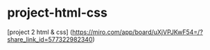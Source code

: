 # project-html-css
[project 2 html & css]
(https://miro.com/app/board/uXjVPJKwF54=/?share_link_id=577322982340)
